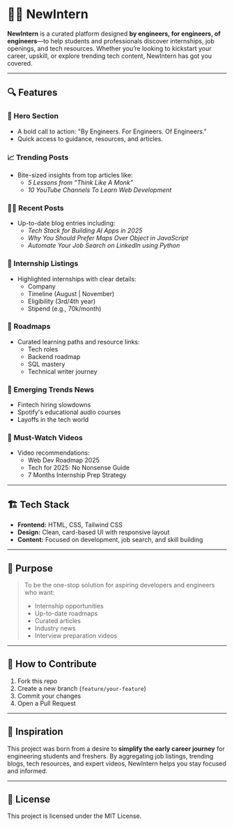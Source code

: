 
# 🧑‍💻 NewIntern

**NewIntern** is a curated platform designed **by engineers, for engineers, of engineers**—to help students and professionals discover internships, job openings, and tech resources. Whether you’re looking to kickstart your career, upskill, or explore trending tech content, NewIntern has got you covered.

---

## 🔍 Features

### 🚀 Hero Section
- A bold call to action: "By Engineers. For Engineers. Of Engineers."
- Quick access to guidance, resources, and articles.

### 📈 Trending Posts
- Bite-sized insights from top articles like:
  - *5 Lessons from “Think Like A Monk”*
  - *10 YouTube Channels To Learn Web Development*

### 🧑‍💼 Recent Posts
- Up-to-date blog entries including:
  - *Tech Stack for Building AI Apps in 2025*
  - *Why You Should Prefer Maps Over Object in JavaScript*
  - *Automate Your Job Search on LinkedIn using Python*

### 💼 Internship Listings
- Highlighted internships with clear details:
  - Company
  - Timeline (August | November)
  - Eligibility (3rd/4th year)
  - Stipend (e.g., 70k/month)

### 🧭 Roadmaps
- Curated learning paths and resource links:
  - Tech roles
  - Backend roadmap
  - SQL mastery
  - Technical writer journey

### 📰 Emerging Trends News
- Fintech hiring slowdowns
- Spotify's educational audio courses
- Layoffs in the tech world

### 🎥 Must-Watch Videos
- Video recommendations:
  - Web Dev Roadmap 2025
  - Tech for 2025: No Nonsense Guide
  - 7 Months Internship Prep Strategy

---

## 🏗️ Tech Stack

- **Frontend:** HTML, CSS, Tailwind CSS
- **Design:** Clean, card-based UI with responsive layout
- **Content:** Focused on development, job search, and skill building

---

## 🎯 Purpose

> To be the one-stop solution for aspiring developers and engineers who want:
> - Internship opportunities
> - Up-to-date roadmaps
> - Curated articles
> - Industry news
> - Interview preparation videos

---

## 📌 How to Contribute

1. Fork this repo
2. Create a new branch (`feature/your-feature`)
3. Commit your changes
4. Open a Pull Request

---

## 🧠 Inspiration

This project was born from a desire to **simplify the early career journey** for engineering students and freshers. By aggregating job listings, trending blogs, tech resources, and expert videos, NewIntern helps you stay focused and informed.


---

## 📝 License

This project is licensed under the MIT License.
